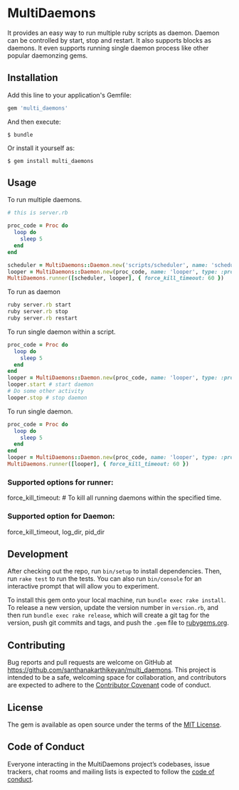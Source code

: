 # MultiDaemons

It provides an easy way to run multiple ruby scripts as daemon. Daemon can be controlled by start, stop and restart. It also supports blocks as daemons. It even supports running single daemon process like other popular daemonzing gems.

## Installation

Add this line to your application's Gemfile:

```ruby
gem 'multi_daemons'
```

And then execute:

    $ bundle

Or install it yourself as:

    $ gem install multi_daemons

## Usage
To run multiple daemons.

```ruby
# this is server.rb

proc_code = Proc do
  loop do
    sleep 5
  end
end

scheduler = MultiDaemons::Daemon.new('scripts/scheduler', name: 'scheduler', type: :script, options: {})
looper = MultiDaemons::Daemon.new(proc_code, name: 'looper', type: :proc, options: {})
MultiDaemons.runner([scheduler, looper], { force_kill_timeout: 60 })
```

To run as daemon
```ruby
ruby server.rb start
ruby server.rb stop
ruby server.rb restart
```

To run single daemon within a script.
```ruby
proc_code = Proc do
  loop do
    sleep 5
  end
end
looper = MultiDaemons::Daemon.new(proc_code, name: 'looper', type: :proc, options: {})
looper.start # start daemon
# Do some other activity
looper.stop # stop daemon
```

To run single daemon.
```ruby
proc_code = Proc do
  loop do
    sleep 5
  end
end
looper = MultiDaemons::Daemon.new(proc_code, name: 'looper', type: :proc, options: {})
MultiDaemons.runner([looper], { force_kill_timeout: 60 })
```

### Supported options for runner:
force_kill_timeout: <integer> # To kill all running daemons within the specified time.

### Supported option for Daemon:
force_kill_timeout, log_dir, pid_dir

## Development

After checking out the repo, run `bin/setup` to install dependencies. Then, run `rake test` to run the tests. You can also run `bin/console` for an interactive prompt that will allow you to experiment.

To install this gem onto your local machine, run `bundle exec rake install`. To release a new version, update the version number in `version.rb`, and then run `bundle exec rake release`, which will create a git tag for the version, push git commits and tags, and push the `.gem` file to [rubygems.org](https://rubygems.org).

## Contributing

Bug reports and pull requests are welcome on GitHub at https://github.com/santhanakarthikeyan/multi_daemons. This project is intended to be a safe, welcoming space for collaboration, and contributors are expected to adhere to the [Contributor Covenant](http://contributor-covenant.org) code of conduct.

## License

The gem is available as open source under the terms of the [MIT License](https://opensource.org/licenses/MIT).

## Code of Conduct

Everyone interacting in the MultiDaemons project’s codebases, issue trackers, chat rooms and mailing lists is expected to follow the [code of conduct](https://github.com/[USERNAME]/multi_daemons/blob/master/CODE_OF_CONDUCT.md).
